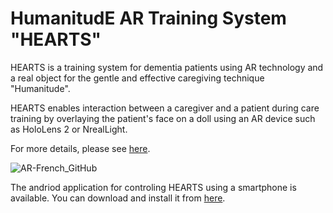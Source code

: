 # HumanitudE AR Training System "HEARTS"

HEARTS is a training system for dementia patients using AR technology and a real object for the gentle and effective caregiving technique "Humanitude".

HEARTS enables interaction between a caregiver and a patient during care training by overlaying the patient's face on a doll using an AR device such as HoloLens 2 or NrealLight. 


For more details, please see [here](https://robotics.ait.kyushu-u.ac.jp/en/archives/research/care).


![AR-French_GitHub](https://user-images.githubusercontent.com/9605301/201794595-6a308bec-41aa-4f05-8498-8a31bcaecc4f.png)


The andriod application for controling HEARTS using a smartphone is available.
You can download and install it from [here](https://drive.google.com/file/d/1d01UCizBCGMVsgRE0b9ZFohCpLDGCvcX/view?usp=sharing).

